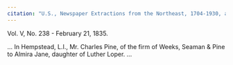 ```yaml
---
citation: "U.S., Newspaper Extractions from the Northeast, 1704-1930, ancestry.com."
---
```

Vol. V, No. 238 - February 21, 1835.

... In Hempstead, L.I., Mr. Charles Pine, of the firm of Weeks, Seaman & Pine to Almira Jane, daughter of Luther Loper. ...